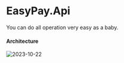 # EasyPay.Api
You can do all operation very easy as a baby.

#### Architecture
![2023-10-22](https://github.com/JohnnySenior/EasyPay.Api/assets/138094771/22e981ce-1774-49c9-a56f-4b4aac685bba)
